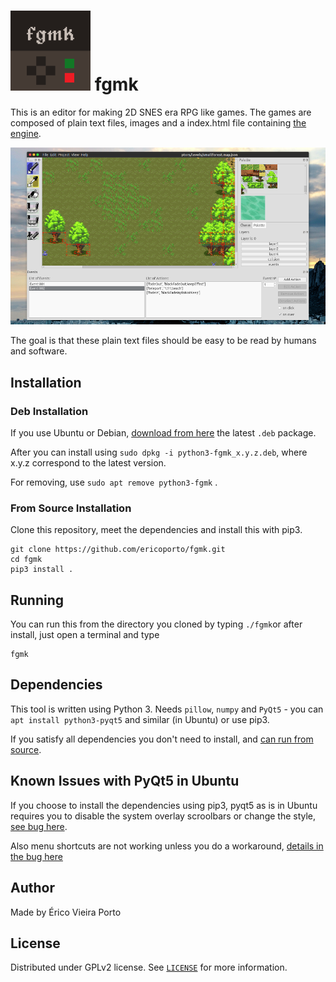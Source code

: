 ![Icon](iconTiny.png) fgmk
==========================

This is an editor for making 2D SNES era RPG like games. The games are composed
of plain text files, images and a index.html file containing [the engine](https://github.com/ericoporto/fgmkJsEngine).

![Screenshot](screenshot.png)

The goal is that these plain text files should be easy to be read by humans and
software.

Installation
------------

### Deb Installation

If you use Ubuntu or Debian, [download from here](https://github.com/ericoporto/fgmk/releases) the latest `.deb` package.

After you can install using `sudo dpkg -i python3-fgmk_x.y.z.deb`, where x.y.z correspond to the latest version.

For removing, use `sudo apt remove python3-fgmk` .

### From Source Installation

Clone this repository, meet the dependencies and install this with pip3.

    git clone https://github.com/ericoporto/fgmk.git
    cd fgmk
    pip3 install .

Running
-------

You can run this from the directory you cloned by typing `./fgmk`or after install, just open a terminal and type

    fgmk


Dependencies
------------

This tool is written using Python 3. Needs `pillow`, `numpy` and `PyQt5` - you can `apt install python3-pyqt5` and
similar (in Ubuntu) or use pip3.

If you satisfy all dependencies you don't need to install, and [can run from source](#running).

Known Issues with PyQt5 in Ubuntu
---------------------------------
If you choose to install the dependencies using pip3, pyqt5 as is in Ubuntu
requires you to disable the system overlay scroolbars or change the style,
[see bug here](https://bugs.launchpad.net/ubuntu/+source/qt4-x11/+bug/805303).

Also menu shortcuts are not working unless you do a workaround,
[details in the bug here](https://bugs.launchpad.net/appmenu-qt5/+bug/1380702)

Author
------

Made by Érico Vieira Porto

License
-------

Distributed under GPLv2 license. See [`LICENSE`](LICENSE) for more information.
